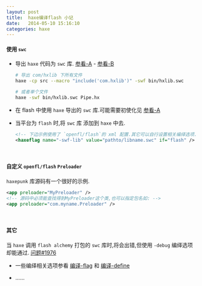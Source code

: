 ```yaml
---
layout: post
title:  haxe编译flash 小记
date:   2014-05-10 15:16:10
categories: haxe
---
```


#### 使用 `swc`

 * 导出 `haxe` 代码为 `swc` 库. [参看-A] - [参看-B]

	```bash
	# 导出 com/hxlib 下所有文件
	haxe -cp src --macro "include('com.hxlib')" -swf bin/hxlib.swc

	# 或者单个文件
	haxe -swf bin/hxlib.swc Pipe.hx
	```

 
 * 在 flash 中使用 `haxe` 导出的 `swc` 库.可能需要初使化见 [参看-A]
	
 * 当平台为 `flash` 时,将 `swc` 库 添加到 `haxe` 中去.

	```xml
	<!-- 下边示例使用了 `openfl/flash`的 xml 配置.其它可以自行设置相关编绎选项. -->
	<haxeflag name="-swf-lib" value="pathto/libname.swc" if="flash" />
	```

[参看-A]:https://github.com/jcward/HaxeSWCExample
[参看-B]:http://haxe.org/manual/swc?lang=cn

<!-- more -->
<br />

#### 自定义 `openfl/flash` `Preloader`
`haxepunk` 库源码有一个很好的示例.

```xml
<app preloader="MyPreloader" />
<!-- 源码中必须能查找得到MyPreloader这个类,也可以指定包名如: -->
<app preloader="com.myname.Preloader" />
```

<br />

#### 其它

 当 `haxe` 调用 `flash alchemy` 打包的 `swc` 库时,将会出错,但使用 `-debug` 编绎选项却能通过. [问题#1976](https://github.com/HaxeFoundation/haxe/issues/1976)

 * 一些编绎相关选项参看 [编译-flag](http://haxe.org/doc/compiler) 和 [编译-define](http://haxe.org/manual/tips_and_tricks)

 * ......

<br />


